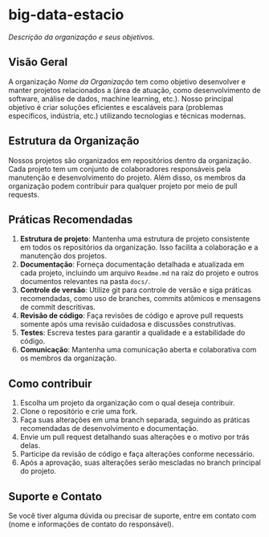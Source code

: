 big-data-estacio
===================

_Descrição da organização e seus objetivos._

Visão Geral
-----------

A organização _Nome da Organização_ tem como objetivo desenvolver e manter projetos relacionados a (área de atuação, como desenvolvimento de software, análise de dados, machine learning, etc.). Nosso principal objetivo é criar soluções eficientes e escaláveis para (problemas específicos, indústria, etc.) utilizando tecnologias e técnicas modernas.

Estrutura da Organização
------------------------

Nossos projetos são organizados em repositórios dentro da organização. Cada projeto tem um conjunto de colaboradores responsáveis pela manutenção e desenvolvimento do projeto. Além disso, os membros da organização podem contribuir para qualquer projeto por meio de pull requests.

Práticas Recomendadas
---------------------

1.  **Estrutura de projeto**: Mantenha uma estrutura de projeto consistente em todos os repositórios da organização. Isso facilita a colaboração e a manutenção dos projetos.
2.  **Documentação**: Forneça documentação detalhada e atualizada em cada projeto, incluindo um arquivo `Readme.md` na raiz do projeto e outros documentos relevantes na pasta `docs/`.
3.  **Controle de versão**: Utilize git para controle de versão e siga práticas recomendadas, como uso de branches, commits atômicos e mensagens de commit descritivas.
4.  **Revisão de código**: Faça revisões de código e aprove pull requests somente após uma revisão cuidadosa e discussões construtivas.
5.  **Testes**: Escreva testes para garantir a qualidade e a estabilidade do código.
6.  **Comunicação**: Mantenha uma comunicação aberta e colaborativa com os membros da organização.

Como contribuir
---------------

1.  Escolha um projeto da organização com o qual deseja contribuir.
2.  Clone o repositório e crie uma fork.
3.  Faça suas alterações em uma branch separada, seguindo as práticas recomendadas de desenvolvimento e documentação.
4.  Envie um pull request detalhando suas alterações e o motivo por trás delas.
5.  Participe da revisão de código e faça alterações conforme necessário.
6.  Após a aprovação, suas alterações serão mescladas no branch principal do projeto.

Suporte e Contato
-----------------

Se você tiver alguma dúvida ou precisar de suporte, entre em contato com (nome e informações de contato do responsável).
